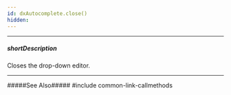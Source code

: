 ```yaml
---
id: dxAutocomplete.close()
hidden: 
---
```

---
##### shortDescription
Closes the drop-down editor.

---
#####See Also#####
#include common-link-callmethods